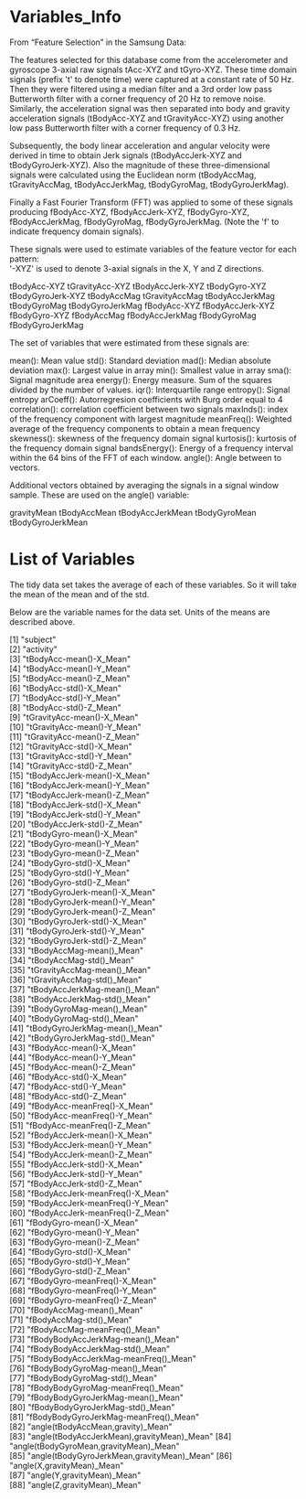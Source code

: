 # Variables_Info

From “Feature Selection” in the Samsung Data: 

The features selected for this database come from the accelerometer and gyroscope 3-axial raw signals tAcc-XYZ and tGyro-XYZ. These time domain signals (prefix 't' to denote time) were captured at a constant rate of 50 Hz. Then they were filtered using a median filter and a 3rd order low pass Butterworth filter with a corner frequency of 20 Hz to remove noise. Similarly, the acceleration signal was then separated into body and gravity acceleration signals (tBodyAcc-XYZ and tGravityAcc-XYZ) using another low pass Butterworth filter with a corner frequency of 0.3 Hz. 

Subsequently, the body linear acceleration and angular velocity were derived in time to obtain Jerk signals (tBodyAccJerk-XYZ and tBodyGyroJerk-XYZ). Also the magnitude of these three-dimensional signals were calculated using the Euclidean norm (tBodyAccMag, tGravityAccMag, tBodyAccJerkMag, tBodyGyroMag, tBodyGyroJerkMag). 

Finally a Fast Fourier Transform (FFT) was applied to some of these signals producing fBodyAcc-XYZ, fBodyAccJerk-XYZ, fBodyGyro-XYZ, fBodyAccJerkMag, fBodyGyroMag, fBodyGyroJerkMag. (Note the 'f' to indicate frequency domain signals). 

These signals were used to estimate variables of the feature vector for each pattern:  
'-XYZ' is used to denote 3-axial signals in the X, Y and Z directions.

tBodyAcc-XYZ
tGravityAcc-XYZ
tBodyAccJerk-XYZ
tBodyGyro-XYZ
tBodyGyroJerk-XYZ
tBodyAccMag
tGravityAccMag
tBodyAccJerkMag
tBodyGyroMag
tBodyGyroJerkMag
fBodyAcc-XYZ
fBodyAccJerk-XYZ
fBodyGyro-XYZ
fBodyAccMag
fBodyAccJerkMag
fBodyGyroMag
fBodyGyroJerkMag

The set of variables that were estimated from these signals are: 

mean(): Mean value
std(): Standard deviation
mad(): Median absolute deviation 
max(): Largest value in array
min(): Smallest value in array
sma(): Signal magnitude area
energy(): Energy measure. Sum of the squares divided by the number of values. 
iqr(): Interquartile range 
entropy(): Signal entropy
arCoeff(): Autorregresion coefficients with Burg order equal to 4
correlation(): correlation coefficient between two signals
maxInds(): index of the frequency component with largest magnitude
meanFreq(): Weighted average of the frequency components to obtain a mean frequency
skewness(): skewness of the frequency domain signal 
kurtosis(): kurtosis of the frequency domain signal 
bandsEnergy(): Energy of a frequency interval within the 64 bins of the FFT of each window.
angle(): Angle between to vectors.

Additional vectors obtained by averaging the signals in a signal window sample. These are used on the angle() variable:

gravityMean
tBodyAccMean
tBodyAccJerkMean
tBodyGyroMean
tBodyGyroJerkMean

# List of Variables

The tidy data set takes the average of each of these variables. So it will take the mean of the mean and of the std.  

Below are the variable names for the data set. Units of the means are described above. 

[1] "subject"                                  
 [2] "activity"                                 
 [3] "tBodyAcc-mean()-X_Mean"                   
 [4] "tBodyAcc-mean()-Y_Mean"                   
 [5] "tBodyAcc-mean()-Z_Mean"                   
 [6] "tBodyAcc-std()-X_Mean"                    
 [7] "tBodyAcc-std()-Y_Mean"                    
 [8] "tBodyAcc-std()-Z_Mean"                    
 [9] "tGravityAcc-mean()-X_Mean"                
[10] "tGravityAcc-mean()-Y_Mean"                
[11] "tGravityAcc-mean()-Z_Mean"                
[12] "tGravityAcc-std()-X_Mean"                 
[13] "tGravityAcc-std()-Y_Mean"                 
[14] "tGravityAcc-std()-Z_Mean"                 
[15] "tBodyAccJerk-mean()-X_Mean"               
[16] "tBodyAccJerk-mean()-Y_Mean"               
[17] "tBodyAccJerk-mean()-Z_Mean"               
[18] "tBodyAccJerk-std()-X_Mean"                
[19] "tBodyAccJerk-std()-Y_Mean"                
[20] "tBodyAccJerk-std()-Z_Mean"                
[21] "tBodyGyro-mean()-X_Mean"                  
[22] "tBodyGyro-mean()-Y_Mean"                  
[23] "tBodyGyro-mean()-Z_Mean"                  
[24] "tBodyGyro-std()-X_Mean"                   
[25] "tBodyGyro-std()-Y_Mean"                   
[26] "tBodyGyro-std()-Z_Mean"                   
[27] "tBodyGyroJerk-mean()-X_Mean"              
[28] "tBodyGyroJerk-mean()-Y_Mean"              
[29] "tBodyGyroJerk-mean()-Z_Mean"              
[30] "tBodyGyroJerk-std()-X_Mean"               
[31] "tBodyGyroJerk-std()-Y_Mean"               
[32] "tBodyGyroJerk-std()-Z_Mean"               
[33] "tBodyAccMag-mean()_Mean"                  
[34] "tBodyAccMag-std()_Mean"                   
[35] "tGravityAccMag-mean()_Mean"               
[36] "tGravityAccMag-std()_Mean"                
[37] "tBodyAccJerkMag-mean()_Mean"              
[38] "tBodyAccJerkMag-std()_Mean"               
[39] "tBodyGyroMag-mean()_Mean"                 
[40] "tBodyGyroMag-std()_Mean"                  
[41] "tBodyGyroJerkMag-mean()_Mean"             
[42] "tBodyGyroJerkMag-std()_Mean"              
[43] "fBodyAcc-mean()-X_Mean"                   
[44] "fBodyAcc-mean()-Y_Mean"                   
[45] "fBodyAcc-mean()-Z_Mean"                   
[46] "fBodyAcc-std()-X_Mean"                    
[47] "fBodyAcc-std()-Y_Mean"                    
[48] "fBodyAcc-std()-Z_Mean"                    
[49] "fBodyAcc-meanFreq()-X_Mean"               
[50] "fBodyAcc-meanFreq()-Y_Mean"               
[51] "fBodyAcc-meanFreq()-Z_Mean"               
[52] "fBodyAccJerk-mean()-X_Mean"               
[53] "fBodyAccJerk-mean()-Y_Mean"               
[54] "fBodyAccJerk-mean()-Z_Mean"               
[55] "fBodyAccJerk-std()-X_Mean"                
[56] "fBodyAccJerk-std()-Y_Mean"                
[57] "fBodyAccJerk-std()-Z_Mean"                
[58] "fBodyAccJerk-meanFreq()-X_Mean"           
[59] "fBodyAccJerk-meanFreq()-Y_Mean"           
[60] "fBodyAccJerk-meanFreq()-Z_Mean"           
[61] "fBodyGyro-mean()-X_Mean"                  
[62] "fBodyGyro-mean()-Y_Mean"                  
[63] "fBodyGyro-mean()-Z_Mean"                  
[64] "fBodyGyro-std()-X_Mean"                   
[65] "fBodyGyro-std()-Y_Mean"                   
[66] "fBodyGyro-std()-Z_Mean"                   
[67] "fBodyGyro-meanFreq()-X_Mean"              
[68] "fBodyGyro-meanFreq()-Y_Mean"              
[69] "fBodyGyro-meanFreq()-Z_Mean"              
[70] "fBodyAccMag-mean()_Mean"                  
[71] "fBodyAccMag-std()_Mean"                   
[72] "fBodyAccMag-meanFreq()_Mean"              
[73] "fBodyBodyAccJerkMag-mean()_Mean"          
[74] "fBodyBodyAccJerkMag-std()_Mean"           
[75] "fBodyBodyAccJerkMag-meanFreq()_Mean"      
[76] "fBodyBodyGyroMag-mean()_Mean"             
[77] "fBodyBodyGyroMag-std()_Mean"              
[78] "fBodyBodyGyroMag-meanFreq()_Mean"         
[79] "fBodyBodyGyroJerkMag-mean()_Mean"         
[80] "fBodyBodyGyroJerkMag-std()_Mean"          
[81] "fBodyBodyGyroJerkMag-meanFreq()_Mean"     
[82] "angle(tBodyAccMean,gravity)_Mean"         
[83] "angle(tBodyAccJerkMean),gravityMean)_Mean"
[84] "angle(tBodyGyroMean,gravityMean)_Mean"    
[85] "angle(tBodyGyroJerkMean,gravityMean)_Mean"
[86] "angle(X,gravityMean)_Mean"                
[87] "angle(Y,gravityMean)_Mean"                
[88] "angle(Z,gravityMean)_Mean"